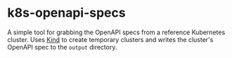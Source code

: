 # k8s-openapi-specs

A simple tool for grabbing the OpenAPI specs from a reference Kubernetes cluster. Uses
[Kind](https://kind.sigs.k8s.io) to create temporary clusters and writes the cluster's
OpenAPI spec to the `output` directory.